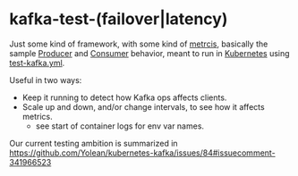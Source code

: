 # kafka-test-(failover|latency)

Just some kind of framework,
with some kind of [metrcis](https://prometheus.io/docs/concepts/metric_types/),
basically the sample
[Producer](https://kafka.apache.org/10/javadoc/org/apache/kafka/clients/producer/KafkaProducer.html) and
[Consumer](https://kafka.apache.org/10/javadoc/org/apache/kafka/clients/consumer/KafkaConsumer.html) behavior,
meant to run in [Kubernetes](https://github.com/Yolean/kubernetes-kafka)
using [test-kafka.yml](https://github.com/Yolean/kafka-test-failover/blob/master/test-kafka.yml).

Useful in two ways:
 * Keep it running to detect how Kafka ops affects clients.
 * Scale up and down, and/or change intervals, to see how it affects metrics.
   - see start of container logs for env var names.

Our current testing ambition is summarized in
https://github.com/Yolean/kubernetes-kafka/issues/84#issuecomment-341966523
